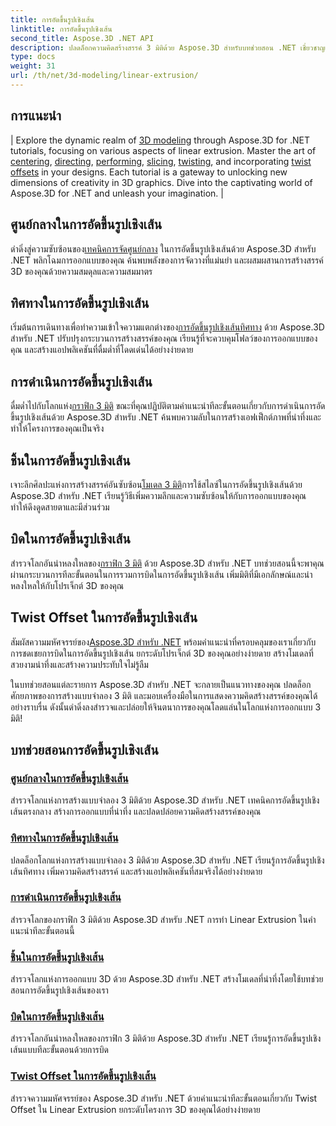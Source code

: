 ```yaml
---
title: การอัดขึ้นรูปเชิงเส้น
linktitle: การอัดขึ้นรูปเชิงเส้น
second_title: Aspose.3D .NET API
description: ปลดล็อกความคิดสร้างสรรค์ 3 มิติด้วย Aspose.3D สำหรับบทช่วยสอน .NET เชี่ยวชาญเทคนิคการอัดขึ้นรูปเชิงเส้น ปรับปรุงการออกแบบ และยกระดับโครงการของคุณได้อย่างง่ายดาย
type: docs
weight: 31
url: /th/net/3d-modeling/linear-extrusion/
---
```

## การแนะนำ
| Explore the dynamic realm of [3D modeling](./center-in-linear-extrusion/) through Aspose.3D for .NET tutorials, focusing on various aspects of linear extrusion. Master the art of [centering](./center-in-linear-extrusion/), [directing](./direction-in-linear-extrusion/), [performing](./performing-linear-extrusion/), [slicing](./slices-in-linear-extrusion/), [twisting](./twist-in-linear-extrusion/), and incorporating [twist offsets](./twist-offset-in-linear-extrusion/) in your designs. Each tutorial is a gateway to unlocking new dimensions of creativity in 3D graphics. Dive into the captivating world of Aspose.3D for .NET and unleash your imagination. |

## ศูนย์กลางในการอัดขึ้นรูปเชิงเส้น
 ดำดิ่งสู่ความซับซ้อนของ[เทคนิคการจัดศูนย์กลาง](./center-in-linear-extrusion/) ในการอัดขึ้นรูปเชิงเส้นด้วย Aspose.3D สำหรับ .NET พลิกโฉมการออกแบบของคุณ ค้นพบพลังของการจัดวางที่แม่นยำ และผสมผสานการสร้างสรรค์ 3D ของคุณด้วยความสมดุลและความสมมาตร

## ทิศทางในการอัดขึ้นรูปเชิงเส้น
 เริ่มต้นการเดินทางเพื่อทำความเข้าใจความแตกต่างของ[การอัดขึ้นรูปเชิงเส้นทิศทาง](./direction-in-linear-extrusion/) ด้วย Aspose.3D สำหรับ .NET ปรับปรุงกระบวนการสร้างสรรค์ของคุณ เรียนรู้ที่จะควบคุมโฟลว์ของการออกแบบของคุณ และสร้างแอปพลิเคชันที่ดื่มด่ำที่โดดเด่นได้อย่างง่ายดาย

## การดำเนินการอัดขึ้นรูปเชิงเส้น
 ดื่มด่ำไปกับโลกแห่ง[กราฟิก 3 มิติ](./performing-linear-extrusion/) ขณะที่คุณปฏิบัติตามคำแนะนำทีละขั้นตอนเกี่ยวกับการดำเนินการอัดขึ้นรูปเชิงเส้นด้วย Aspose.3D สำหรับ .NET ค้นพบความลับในการสร้างเอฟเฟ็กต์ภาพที่น่าทึ่งและทำให้โครงการของคุณเป็นจริง

## ชิ้นในการอัดขึ้นรูปเชิงเส้น
 เจาะลึกศิลปะแห่งการสร้างสรรค์อันซับซ้อน[โมเดล 3 มิติ](./slices-in-linear-extrusion/)การใช้สไลซ์ในการอัดขึ้นรูปเชิงเส้นด้วย Aspose.3D สำหรับ .NET เรียนรู้วิธีเพิ่มความลึกและความซับซ้อนให้กับการออกแบบของคุณ ทำให้ดึงดูดสายตาและมีส่วนร่วม

## บิดในการอัดขึ้นรูปเชิงเส้น
 สำรวจโลกอันน่าหลงใหลของ[กราฟิก 3 มิติ](./twist-in-linear-extrusion/) ด้วย Aspose.3D สำหรับ .NET บทช่วยสอนนี้จะพาคุณผ่านกระบวนการทีละขั้นตอนในการรวมการบิดในการอัดขึ้นรูปเชิงเส้น เพิ่มมิติที่มีเอกลักษณ์และน่าหลงใหลให้กับโปรเจ็กต์ 3D ของคุณ

## Twist Offset ในการอัดขึ้นรูปเชิงเส้น
 สัมผัสความมหัศจรรย์ของ[Aspose.3D สำหรับ .NET](./twist-offset-in-linear-extrusion/) พร้อมคำแนะนำที่ครอบคลุมของเราเกี่ยวกับการชดเชยการบิดในการอัดขึ้นรูปเชิงเส้น ยกระดับโปรเจ็กต์ 3D ของคุณอย่างง่ายดาย สร้างโมเดลที่สวยงามน่าทึ่งและสร้างความประทับใจไม่รู้ลืม

ในบทช่วยสอนแต่ละรายการ Aspose.3D สำหรับ .NET จะกลายเป็นแนวทางของคุณ ปลดล็อกศักยภาพของการสร้างแบบจำลอง 3 มิติ และมอบเครื่องมือในการแสดงความคิดสร้างสรรค์ของคุณได้อย่างราบรื่น ดังนั้นดำดิ่งลงสำรวจและปล่อยให้จินตนาการของคุณโลดแล่นในโลกแห่งการออกแบบ 3 มิติ!
## บทช่วยสอนการอัดขึ้นรูปเชิงเส้น
### [ศูนย์กลางในการอัดขึ้นรูปเชิงเส้น](./center-in-linear-extrusion/)
สำรวจโลกแห่งการสร้างแบบจำลอง 3 มิติด้วย Aspose.3D สำหรับ .NET เทคนิคการอัดขึ้นรูปเชิงเส้นตรงกลาง สร้างการออกแบบที่น่าทึ่ง และปลดปล่อยความคิดสร้างสรรค์ของคุณ
### [ทิศทางในการอัดขึ้นรูปเชิงเส้น](./direction-in-linear-extrusion/)
ปลดล็อกโลกแห่งการสร้างแบบจำลอง 3 มิติด้วย Aspose.3D สำหรับ .NET เรียนรู้การอัดขึ้นรูปเชิงเส้นทิศทาง เพิ่มความคิดสร้างสรรค์ และสร้างแอปพลิเคชันที่สมจริงได้อย่างง่ายดาย
### [การดำเนินการอัดขึ้นรูปเชิงเส้น](./performing-linear-extrusion/)
สำรวจโลกของกราฟิก 3 มิติด้วย Aspose.3D สำหรับ .NET การทำ Linear Extrusion ในคำแนะนำทีละขั้นตอนนี้
### [ชิ้นในการอัดขึ้นรูปเชิงเส้น](./slices-in-linear-extrusion/)
สำรวจโลกแห่งการออกแบบ 3D ด้วย Aspose.3D สำหรับ .NET สร้างโมเดลที่น่าทึ่งโดยใช้บทช่วยสอนการอัดขึ้นรูปเชิงเส้นของเรา
### [บิดในการอัดขึ้นรูปเชิงเส้น](./twist-in-linear-extrusion/)
สำรวจโลกอันน่าหลงใหลของกราฟิก 3 มิติด้วย Aspose.3D สำหรับ .NET เรียนรู้การอัดขึ้นรูปเชิงเส้นแบบทีละขั้นตอนด้วยการบิด
### [Twist Offset ในการอัดขึ้นรูปเชิงเส้น](./twist-offset-in-linear-extrusion/)
สำรวจความมหัศจรรย์ของ Aspose.3D สำหรับ .NET ด้วยคำแนะนำทีละขั้นตอนเกี่ยวกับ Twist Offset ใน Linear Extrusion ยกระดับโครงการ 3D ของคุณได้อย่างง่ายดาย